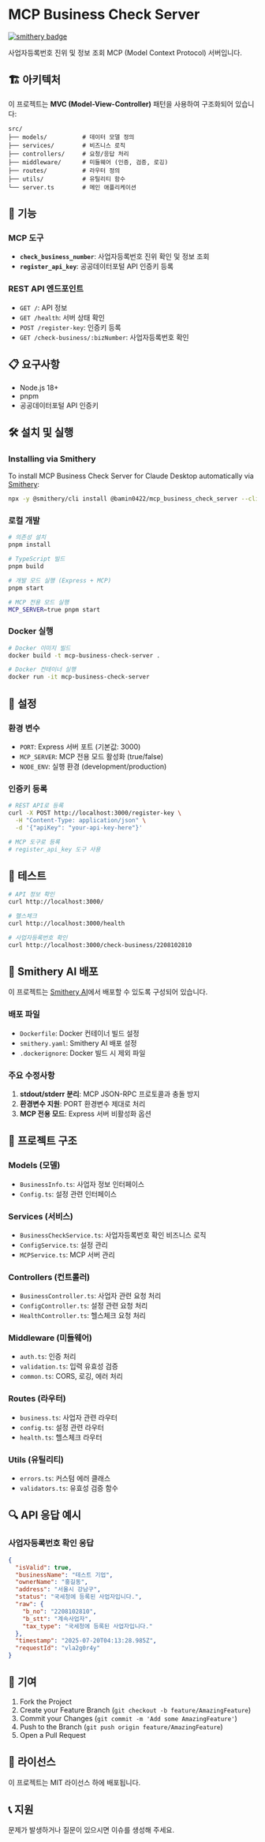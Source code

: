 # MCP Business Check Server

[![smithery badge](https://smithery.ai/badge/@bamin0422/mcp_business_check_server)](https://smithery.ai/server/@bamin0422/mcp_business_check_server)

사업자등록번호 진위 및 정보 조회 MCP (Model Context Protocol) 서버입니다.

## 🏗️ 아키텍처

이 프로젝트는 **MVC (Model-View-Controller)** 패턴을 사용하여 구조화되어 있습니다:

```
src/
├── models/          # 데이터 모델 정의
├── services/        # 비즈니스 로직
├── controllers/     # 요청/응답 처리
├── middleware/      # 미들웨어 (인증, 검증, 로깅)
├── routes/          # 라우터 정의
├── utils/           # 유틸리티 함수
└── server.ts        # 메인 애플리케이션
```

## 🚀 기능

### MCP 도구

- **`check_business_number`**: 사업자등록번호 진위 확인 및 정보 조회
- **`register_api_key`**: 공공데이터포털 API 인증키 등록

### REST API 엔드포인트

- `GET /`: API 정보
- `GET /health`: 서버 상태 확인
- `POST /register-key`: 인증키 등록
- `GET /check-business/:bizNumber`: 사업자등록번호 확인

## 📋 요구사항

- Node.js 18+
- pnpm
- 공공데이터포털 API 인증키

## 🛠️ 설치 및 실행

### Installing via Smithery

To install MCP Business Check Server for Claude Desktop automatically via [Smithery](https://smithery.ai/server/@bamin0422/mcp_business_check_server):

```bash
npx -y @smithery/cli install @bamin0422/mcp_business_check_server --client claude
```

### 로컬 개발

```bash
# 의존성 설치
pnpm install

# TypeScript 빌드
pnpm build

# 개발 모드 실행 (Express + MCP)
pnpm start

# MCP 전용 모드 실행
MCP_SERVER=true pnpm start
```

### Docker 실행

```bash
# Docker 이미지 빌드
docker build -t mcp-business-check-server .

# Docker 컨테이너 실행
docker run -it mcp-business-check-server
```

## 🔧 설정

### 환경 변수

- `PORT`: Express 서버 포트 (기본값: 3000)
- `MCP_SERVER`: MCP 전용 모드 활성화 (true/false)
- `NODE_ENV`: 실행 환경 (development/production)

### 인증키 등록

```bash
# REST API로 등록
curl -X POST http://localhost:3000/register-key \
  -H "Content-Type: application/json" \
  -d '{"apiKey": "your-api-key-here"}'

# MCP 도구로 등록
# register_api_key 도구 사용
```

## 🧪 테스트

```bash
# API 정보 확인
curl http://localhost:3000/

# 헬스체크
curl http://localhost:3000/health

# 사업자등록번호 확인
curl http://localhost:3000/check-business/2208102810
```

## 🚀 Smithery AI 배포

이 프로젝트는 [Smithery AI](https://smithery.ai)에서 배포할 수 있도록 구성되어 있습니다.

### 배포 파일

- `Dockerfile`: Docker 컨테이너 빌드 설정
- `smithery.yaml`: Smithery AI 배포 설정
- `.dockerignore`: Docker 빌드 시 제외 파일

### 주요 수정사항

1. **stdout/stderr 분리**: MCP JSON-RPC 프로토콜과 충돌 방지
2. **환경변수 지원**: PORT 환경변수 제대로 처리
3. **MCP 전용 모드**: Express 서버 비활성화 옵션

## 📁 프로젝트 구조

### Models (모델)

- `BusinessInfo.ts`: 사업자 정보 인터페이스
- `Config.ts`: 설정 관련 인터페이스

### Services (서비스)

- `BusinessCheckService.ts`: 사업자등록번호 확인 비즈니스 로직
- `ConfigService.ts`: 설정 관리
- `MCPService.ts`: MCP 서버 관리

### Controllers (컨트롤러)

- `BusinessController.ts`: 사업자 관련 요청 처리
- `ConfigController.ts`: 설정 관련 요청 처리
- `HealthController.ts`: 헬스체크 요청 처리

### Middleware (미들웨어)

- `auth.ts`: 인증 처리
- `validation.ts`: 입력 유효성 검증
- `common.ts`: CORS, 로깅, 에러 처리

### Routes (라우터)

- `business.ts`: 사업자 관련 라우터
- `config.ts`: 설정 관련 라우터
- `health.ts`: 헬스체크 라우터

### Utils (유틸리티)

- `errors.ts`: 커스텀 에러 클래스
- `validators.ts`: 유효성 검증 함수

## 🔍 API 응답 예시

### 사업자등록번호 확인 응답

```json
{
  "isValid": true,
  "businessName": "테스트 기업",
  "ownerName": "홍길동",
  "address": "서울시 강남구",
  "status": "국세청에 등록된 사업자입니다.",
  "raw": {
    "b_no": "2208102810",
    "b_stt": "계속사업자",
    "tax_type": "국세청에 등록된 사업자입니다."
  },
  "timestamp": "2025-07-20T04:13:28.985Z",
  "requestId": "vla2g0r4y"
}
```

## 🤝 기여

1. Fork the Project
2. Create your Feature Branch (`git checkout -b feature/AmazingFeature`)
3. Commit your Changes (`git commit -m 'Add some AmazingFeature'`)
4. Push to the Branch (`git push origin feature/AmazingFeature`)
5. Open a Pull Request

## 📄 라이선스

이 프로젝트는 MIT 라이선스 하에 배포됩니다.

## 📞 지원

문제가 발생하거나 질문이 있으시면 이슈를 생성해 주세요.

